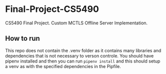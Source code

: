 # Final-Project-CS5490
CS5490 Final Project. Custom MCTLS Offline Server Implementation.


## How to run
This repo does not contain the .venv folder as it contains many libraries and dependencies that is not necessary to verson controle.
You should have pipenv installed and then you can run `pipenv install` and this should setup a venv as with the specified dependencies in the Pipfile.
